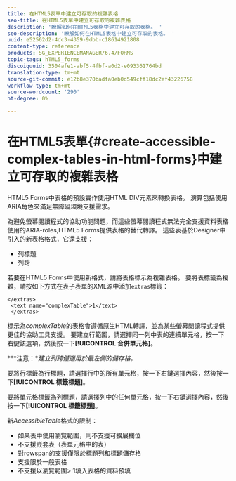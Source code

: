 ```yaml
---
title: 在HTML5表單中建立可存取的複雜表格
seo-title: 在HTML5表單中建立可存取的複雜表格
description: '瞭解如何在HTML5表格中建立可存取的表格。 '
seo-description: '瞭解如何在HTML5表格中建立可存取的表格。 '
uuid: e52562d2-4dc3-4359-9dbb-c18614921808
content-type: reference
products: SG_EXPERIENCEMANAGER/6.4/FORMS
topic-tags: hTML5_forms
discoiquuid: 3504afe1-abf5-4fbf-a0d2-e093361764bd
translation-type: tm+mt
source-git-commit: e12b8e370badfa0eb0d549cff18dc2ef43226758
workflow-type: tm+mt
source-wordcount: '290'
ht-degree: 0%

---
```



# 在HTML5表單{#create-accessible-complex-tables-in-html-forms}中建立可存取的複雜表格

HTML5 Forms中表格的預設實作使用HTML DIV元素來轉換表格。 演算包括使用ARIA角色來滿足無障礙環境支援需求。

為避免螢幕閱讀程式的協助功能問題，而這些螢幕閱讀程式無法完全支援資料表格使用的ARIA-roles,HTML5 Forms提供表格的替代轉譯。 這些表基於Designer中引入的新表格格式，它還支援：

* 列標題
* 列跨

若要在HTML5 Forms中使用新格式，請將表格標示為複雜表格。 要將表標籤為複雜，請按如下方式在表子表單的XML源中添加`extras`標籤：

```
</extras>
 <text name="complexTable">1</text>
 </extras>
```

標示為&#x200B;*complexTable*&#x200B;的表格會遵循原生HTML轉譯，並為某些螢幕閱讀程式提供更佳的協助工具支援。  要建立行範圍，請選擇同一列中表的連續單元格，按一下右鍵該選項，然後按一下&#x200B;**[!UICONTROL 合併單元格]**。

***注意：**建立列跨僅適用於最左側的儲存格。*

要將行標籤為行標題，請選擇行中的所有單元格，按一下右鍵選擇內容，然後按一下&#x200B;**[!UICONTROL 標籤標題]**。

要將單元格標籤為列標題，請選擇列中的任何單元格，按一下右鍵選擇內容，然後按一下&#x200B;**[!UICONTROL 標籤標題]**。

新&#x200B;*AccessibleTable*&#x200B;格式的限制：

* 如果表中使用瀏覽範圍，則不支援可擴展欄位
* 不支援嵌套表（表單元格中的表）
* 對rowspan的支援僅限於標題列和標題儲存格
* 支援限於一般表格
* 不支援以瀏覽範圍> 1填入表格的資料預填

